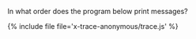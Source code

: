 In what order does the program below print messages?

{% include file file='x-trace-anonymous/trace.js' %}
